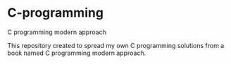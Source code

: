 # C-programming
C programming modern approach 

This repository created to spread my own C programming solutions from a book named C programming modern approach. 
